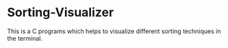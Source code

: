 # Sorting-Visualizer
This is a C programs which helps to visualize different sorting techniques in the terminal.
